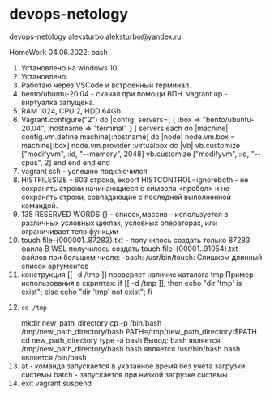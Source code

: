 # devops-netology
devops-netology
aleksturbo
aleksturbo@yandex.ru

HomeWork 04.06.2022: bash

1. Установлено на windows 10.
2. Установлено.
3. Работаю через VSCode и встроенный терминал.
4. bento/ubuntu-20.04 - скачал при помощи ВПН. vagrant up - виртуалка запущена.
5. RAM 1024, CPU 2, HDD 64Gb
6. Vagrant.configure("2") do |config|
    servers=[
        {
          :box => "bento/ubuntu-20.04",
          :hostname => "terminal"
        }
      ]
    servers.each do |machine|
      config.vm.define machine[:hostname] do |node|
        node.vm.box = machine[:box]
        node.vm.provider :virtualbox do |vb|
            vb.customize ["modifyvm", :id, "--memory", 2048]
            vb.customize ["modifyvm", :id, "--cpus", 2]
        end
      end
    end
  end
7. vagrant ssh - успешно подключился
8. HISTFILESIZE - 603 строка, export HISTCONTROL=ignoreboth -  не сохранять строки начинающиеся с символа <пробел> и 
	не сохранять строки, совпадающие с последней выполненной командой.
9. 135 RESERVED WORDS {} - список,массив - используется в различных условных циклах, условных операторах, или ограничивает тело функции
10.  touch file-{000001..87283}.txt - получилось создать только 87283 фаила
     В WSL получилось создать touch file-{00001..91054}.txt  файлов
     при большем числе: -bash: /usr/bin/touch: Слишком длинный список аргументов 
12.  конструкция [[ -d /tmp ]] проверяет наличие каталога tmp
     Пример использования в скриптах: if [[ -d /tmp ]]; then echo "dir 'tmp' is exist"; else echo "dir 'tmp' not exist"; fi
14.     cd /tmp
	mkdir new_path_directory 
	cp -p /bin/bash /tmp/new_path_directory/bash
	PATH=/tmp/new_path_directory:$PATH
	cd new_path_directory
	type -a bash
	Вывод:
	bash является /tmp/new_path_directory/bash
	bash является /usr/bin/bash
	bash является /bin/bash 
13. at - команда запускается в указанное время без учета загрузки системы
    batch - запускается при низкой загрузке системы
14. exit
    vagrant suspend
	
	
	

